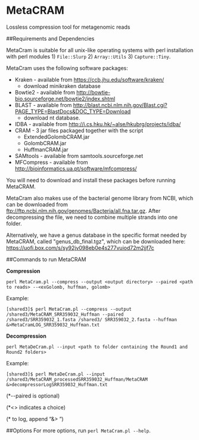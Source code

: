 # MetaCRAM
Lossless compression tool for metagenomic reads

##Requirements and Dependencies

MetaCram is suitable for all unix-like operating systems with perl installation with perl modules 1) `File::Slurp` 2) `Array::Utils` 3) `Capture::Tiny`.

MetaCram uses the following software packages:
* Kraken - available from https://ccb.jhu.edu/software/kraken/
  - download minikraken database
* Bowtie2 - available from http://bowtie-bio.sourceforge.net/bowtie2/index.shtml
* BLAST - available from http://blast.ncbi.nlm.nih.gov/Blast.cgi?PAGE_TYPE=BlastDocs&DOC_TYPE=Download 
  - download nt database.
* IDBA - available from http://i.cs.hku.hk/~alse/hkubrg/projects/idba/
* CRAM - 3 jar files packaged together with the script 
  - ExtendedGolombCRAM.jar
  - GolombCRAM.jar 
  - HuffmanCRAM.jar
* SAMtools - available from samtools.sourceforge.net
* MFCompress - available from http://bioinformatics.ua.pt/software/mfcompress/

You will need to download and install these packages before running MetaCRAM.


MetaCram also makes use of the bacterial genome library from NCBI, which can be downloaded from 
ftp://ftp.ncbi.nlm.nih.gov/genomes/Bacteria/all.fna.tar.gz. 
After decompressing the file, we need to combine multiple strands into one folder. 

Alternatively, we have a genus database in the specific format needed by MetaCRAM, called "genus_db_final.tgz",  which can be downloaded here: https://uofi.box.com/s/sy92jv098eb0e4s277vuiod72m2jjf7c



##Commands to run MetaCRAM

**Compression**

`perl MetaCram.pl --compress --output <output directory> --paired <path to reads> --<exGolomb, huffman, golomb>`

Example:

`[shared3]$ perl MetaCram.pl --compress --output /shared3/MetaCRAM_SRR359032_Huffman --paired /shared3/SRR359032_1.fasta /shared3/ SRR359032_2.fasta --huffman &>MetaCramLOG_SRR359032_Huffman.txt`

**Decompression**

`perl MetaDeCram.pl --input <path to folder containing the Round1 and Round2 folders>`

Example:

`[shared3]$ perl MetaDeCram.pl --input /shared3/MetaCRAM_processedSRR359032_Huffman/MetaCRAM &>decompressorLogSRR359032_Huffman.txt`

(*--paired is optional)

(*<> indicates a choice)

(* to log, append “&> <log file>”)

##Options
For more options, run `perl MetaCram.pl --help`.
